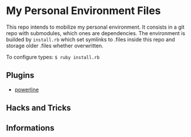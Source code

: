 My Personal Environment Files
====================

This repo intends to mobilize my personal environment. It consists in a git repo with submodules, which ones are dependencies.
The environment is builded by `install.rb` which set symlinks to .files inside this repo and storage older .files whether overwritten.

To configure types:
`$ ruby install.rb`


Plugins
-------

- [powerline](http://www.tecmint.com/powerline-adds-powerful-statuslines-and-prompts-to-vim-and-bash/)

Hacks and Tricks
-------------

Informations
-------------

>

